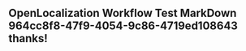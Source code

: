 <properties
ms.topic="hero-topic1"
ms.test1="hero-topic"
ms.test2="test"/>

## OpenLocalization Workflow Test MarkDown 964cc8f8-47f9-4054-9c86-4719ed108643 thanks!
